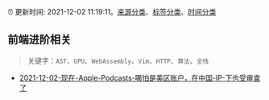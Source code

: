:alarm_clock: 更新时间: 2021-12-02 11:19:11。[来源分类](../README.md)、[标签分类](../TAGS.md)、[时间分类](../TIMELINE.md)

## 前端进阶相关


> 关键字：`AST`、`GPU`、`WebAssembly`、`Vim`、`HTTP`、`算法`、`全栈`



- [2021-12-02-现在-Apple-Podcasts-哪怕是美区账户，在中国-IP-下也受审查了](https://www.v2ex.com/t/819600) 